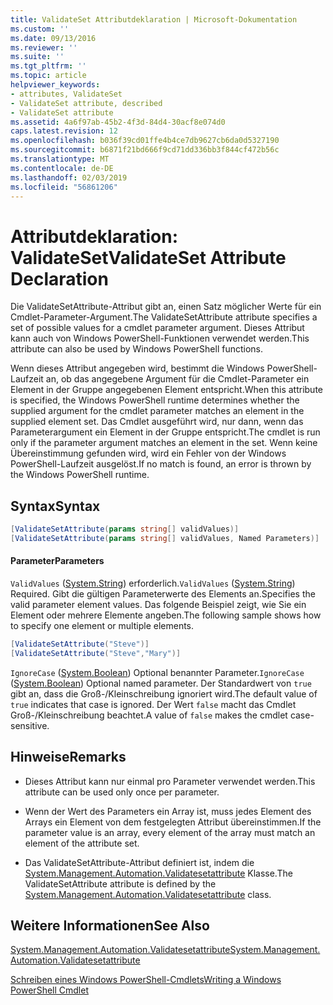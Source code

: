 ```yaml
---
title: ValidateSet Attributdeklaration | Microsoft-Dokumentation
ms.custom: ''
ms.date: 09/13/2016
ms.reviewer: ''
ms.suite: ''
ms.tgt_pltfrm: ''
ms.topic: article
helpviewer_keywords:
- attributes, ValidateSet
- ValidateSet attribute, described
- ValidateSet attribute
ms.assetid: 4a6f97ab-45b2-4f3d-84d4-30acf8e074d0
caps.latest.revision: 12
ms.openlocfilehash: b036f39cd01ffe4b4ce7db9627cb6da0d5327190
ms.sourcegitcommit: b6871f21bd666f9cd71dd336bb3f844cf472b56c
ms.translationtype: MT
ms.contentlocale: de-DE
ms.lasthandoff: 02/03/2019
ms.locfileid: "56861206"
---
```

# <a name="validateset-attribute-declaration"></a><span data-ttu-id="531fe-102">Attributdeklaration: ValidateSet</span><span class="sxs-lookup"><span data-stu-id="531fe-102">ValidateSet Attribute Declaration</span></span>

<span data-ttu-id="531fe-103">Die ValidateSetAttribute-Attribut gibt an, einen Satz möglicher Werte für ein Cmdlet-Parameter-Argument.</span><span class="sxs-lookup"><span data-stu-id="531fe-103">The ValidateSetAttribute attribute specifies a set of possible values for a cmdlet parameter argument.</span></span> <span data-ttu-id="531fe-104">Dieses Attribut kann auch von Windows PowerShell-Funktionen verwendet werden.</span><span class="sxs-lookup"><span data-stu-id="531fe-104">This attribute can also be used by Windows PowerShell functions.</span></span>

<span data-ttu-id="531fe-105">Wenn dieses Attribut angegeben wird, bestimmt die Windows PowerShell-Laufzeit an, ob das angegebene Argument für die Cmdlet-Parameter ein Element in der Gruppe angegebenen Element entspricht.</span><span class="sxs-lookup"><span data-stu-id="531fe-105">When this attribute is specified, the Windows PowerShell runtime determines whether the supplied argument for the cmdlet parameter matches an element in the supplied element set.</span></span> <span data-ttu-id="531fe-106">Das Cmdlet ausgeführt wird, nur dann, wenn das Parameterargument ein Element in der Gruppe entspricht.</span><span class="sxs-lookup"><span data-stu-id="531fe-106">The cmdlet is run only if the parameter argument matches an element in the set.</span></span> <span data-ttu-id="531fe-107">Wenn keine Übereinstimmung gefunden wird, wird ein Fehler von der Windows PowerShell-Laufzeit ausgelöst.</span><span class="sxs-lookup"><span data-stu-id="531fe-107">If no match is found, an error is thrown by the Windows PowerShell runtime.</span></span>

## <a name="syntax"></a><span data-ttu-id="531fe-108">Syntax</span><span class="sxs-lookup"><span data-stu-id="531fe-108">Syntax</span></span>

```csharp
[ValidateSetAttribute(params string[] validValues)]
[ValidateSetAttribute(params string[] validValues, Named Parameters)]
```

#### <a name="parameters"></a><span data-ttu-id="531fe-109">Parameter</span><span class="sxs-lookup"><span data-stu-id="531fe-109">Parameters</span></span>

<span data-ttu-id="531fe-110">`ValidValues` ([System.String](/dotnet/api/System.String)) erforderlich.</span><span class="sxs-lookup"><span data-stu-id="531fe-110">`ValidValues` ([System.String](/dotnet/api/System.String)) Required.</span></span> <span data-ttu-id="531fe-111">Gibt die gültigen Parameterwerte des Elements an.</span><span class="sxs-lookup"><span data-stu-id="531fe-111">Specifies the valid parameter element values.</span></span> <span data-ttu-id="531fe-112">Das folgende Beispiel zeigt, wie Sie ein Element oder mehrere Elemente angeben.</span><span class="sxs-lookup"><span data-stu-id="531fe-112">The following sample shows how to specify one element or multiple elements.</span></span>

```csharp
[ValidateSetAttribute("Steve")]
[ValidateSetAttribute("Steve","Mary")]
```

<span data-ttu-id="531fe-113">`IgnoreCase` ([System.Boolean](/dotnet/api/System.Boolean)) Optional benannter Parameter.</span><span class="sxs-lookup"><span data-stu-id="531fe-113">`IgnoreCase` ([System.Boolean](/dotnet/api/System.Boolean)) Optional named parameter.</span></span> <span data-ttu-id="531fe-114">Der Standardwert von `true` gibt an, dass die Groß-/Kleinschreibung ignoriert wird.</span><span class="sxs-lookup"><span data-stu-id="531fe-114">The default value of `true` indicates that case is ignored.</span></span> <span data-ttu-id="531fe-115">Der Wert `false` macht das Cmdlet Groß-/Kleinschreibung beachtet.</span><span class="sxs-lookup"><span data-stu-id="531fe-115">A value of `false` makes the cmdlet case-sensitive.</span></span>

## <a name="remarks"></a><span data-ttu-id="531fe-116">Hinweise</span><span class="sxs-lookup"><span data-stu-id="531fe-116">Remarks</span></span>

- <span data-ttu-id="531fe-117">Dieses Attribut kann nur einmal pro Parameter verwendet werden.</span><span class="sxs-lookup"><span data-stu-id="531fe-117">This attribute can be used only once per parameter.</span></span>

- <span data-ttu-id="531fe-118">Wenn der Wert des Parameters ein Array ist, muss jedes Element des Arrays ein Element von dem festgelegten Attribut übereinstimmen.</span><span class="sxs-lookup"><span data-stu-id="531fe-118">If the parameter value is an array, every element of the array must match an element of the attribute set.</span></span>

- <span data-ttu-id="531fe-119">Das ValidateSetAttribute-Attribut definiert ist, indem die [System.Management.Automation.Validatesetattribute](/dotnet/api/System.Management.Automation.ValidateSetAttribute) Klasse.</span><span class="sxs-lookup"><span data-stu-id="531fe-119">The ValidateSetAttribute attribute is defined by the [System.Management.Automation.Validatesetattribute](/dotnet/api/System.Management.Automation.ValidateSetAttribute) class.</span></span>

## <a name="see-also"></a><span data-ttu-id="531fe-120">Weitere Informationen</span><span class="sxs-lookup"><span data-stu-id="531fe-120">See Also</span></span>

[<span data-ttu-id="531fe-121">System.Management.Automation.Validatesetattribute</span><span class="sxs-lookup"><span data-stu-id="531fe-121">System.Management.Automation.Validatesetattribute</span></span>](/dotnet/api/System.Management.Automation.ValidateSetAttribute)

[<span data-ttu-id="531fe-122">Schreiben eines Windows PowerShell-Cmdlets</span><span class="sxs-lookup"><span data-stu-id="531fe-122">Writing a Windows PowerShell Cmdlet</span></span>](./writing-a-windows-powershell-cmdlet.md)
